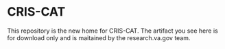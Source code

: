 # CRIS-CAT

This repository is the new home for CRIS-CAT. The artifact you see here is for download only and is maitained by the research.va.gov team.
